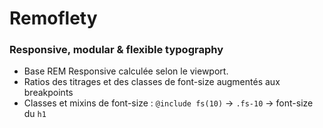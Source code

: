 # Remoflety

### Responsive, modular & flexible typography

- Base REM Responsive calculée selon le viewport.
- Ratios des titrages et des classes de font-size augmentés aux breakpoints
- Classes et mixins de font-size : `@include fs(10)` -> `.fs-10` -> font-size du `h1`
